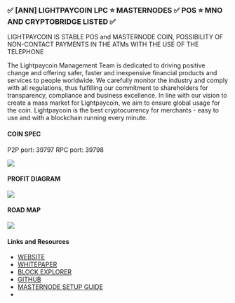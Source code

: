 ### ✅ [ANN] LIGHTPAYCOIN LPC ⭐ MASTERNODES ✅ POS ⭐ MNO AND CRYPTOBRIDGE LISTED ✅ 


LIGHTPAYCOIN IS STABLE POS and MASTERNODE COIN, POSSIBILITY OF NON-CONTACT PAYMENTS IN THE ATMs WITH THE USE OF THE TELEPHONE

The Lightpaycoin Management Team is dedicated to driving positive change and offering safer, faster and inexpensive financial products and services to people worldwide. We carefully monitor the industry and comply with all regulations, thus fulfilling our commitment to shareholders for transparency, compliance and business excellence. In line with our vision to create a mass market for Lightpaycoin, we aim to ensure global usage for the coin. Lightpaycoin is the best cryptocurrency for merchants - easy to use and with a blockchain running every minute.


#### COIN SPEC

P2P port: 39797 RPC port: 39798

![](https://ip.bitcointalk.org/?u=https%3A%2F%2Fc.radikal.ru%2Fc32%2F1805%2F66%2F18e50dc933f5.jpg&t=592&c=N3fl7BwomSB7kQ)

#### PROFIT DIAGRAM

![](https://ip.bitcointalk.org/?u=https%3A%2F%2Fc.radikal.ru%2Fc25%2F1806%2F2a%2F97dd047664c1.jpg&t=592&c=xv6JM5dheBb6EA)


#### ROAD MAP

![](https://ip.bitcointalk.org/?u=https%3A%2F%2Fa.radikal.ru%2Fa17%2F1806%2Fba%2Fc3d390abbc86.png&t=592&c=c3Hva-nBgbelgQ)


#### Links and Resources

- [WEBSITE](http://www.lightpaycoin.org/)
- [WHITEPAPER](http://www.lightpaycoin.org/blank-c1vw1)
- [BLOCK EXPLORER](http://80.211.202.181:3001/)
- [GITHUB](https://github.com/lpcproject/LightPayCoin/)
- [MASTERNODE SETUP GUIDE](https://github.com/lpcproject/lpcinstall)
- 